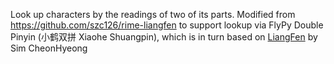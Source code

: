 Look up characters by the readings of two of its parts. Modified from https://github.com/szc126/rime-liangfen to support lookup via FlyPy Double Pinyin (小鹤双拼 Xiaohe Shuangpin), which is in turn based on [LiangFen](http://cheonhyeong.com/Simplified/download.html) by Sim CheonHyeong
